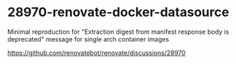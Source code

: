 # 28970-renovate-docker-datasource

Minimal reproduction for "Extraction digest from manifest response body is deprecated" message for single arch container images

https://github.com/renovatebot/renovate/discussions/28970
